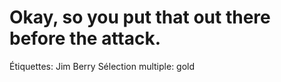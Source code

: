# Okay, so you put that out there before the attack.

Étiquettes: Jim Berry
Sélection multiple: gold